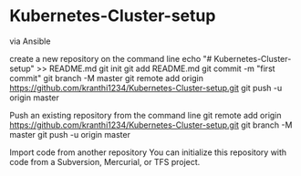 # Kubernetes-Cluster-setup
via Ansible


create a new repository on the command line
echo "# Kubernetes-Cluster-setup" >> README.md
git init
git add README.md
git commit -m "first commit"
git branch -M master
git remote add origin https://github.com/kranthi1234/Kubernetes-Cluster-setup.git
git push -u origin master
                
Push an existing repository from the command line
git remote add origin https://github.com/kranthi1234/Kubernetes-Cluster-setup.git
git branch -M master
git push -u origin master

Import code from another repository
You can initialize this repository with code from a Subversion, Mercurial, or TFS project.

